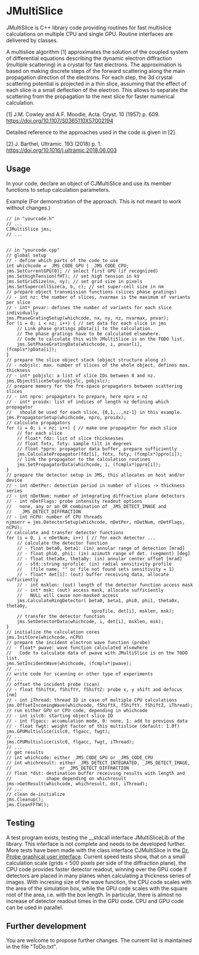 # JMultiSlice

JMultiSlice is C++ library code providing routines for fast multislice calculations
on multiple CPU and single GPU. Routine interfaces are delivered by classes.

A multislice algorithm [1] approximates the solution of the coupled system of
differential equations describing the dynamic electron diffraction (multiple
scattering) in a crystal for fast electrons. The approximation is based on
making discrete steps of the forward scattering along the main propagation
direction of the electrons. For each step, the 3d crystal scattering potential
is projected in a thin slice, assuming that the effect of each slice is a small
deflection of the electron. This allows to separate the scattering from the
propagation to the next slice for faster numerical calculation.


[1] J.M. Cowley and A.F. Moodie, Acta. Cryst. 10 (1957) p. 609.
    https://doi.org/10.1107/S0365110X57002194


Detailed reference to the approaches used in the code is given in [2].

[2] J. Barthel, Ultramic. 193 (2018) p. 1.
    https://doi.org/10.1016/j.ultramic.2018.06.003


## Usage

In your code, declare an object of CJMultiSlice and use its member functions to
setup calculation parameters.

Example (For demonstration of the approach. This is not meant to work without changes.)

```
// in "yourcode.h"
// ...
CJMultiSlice jms;
// ...

	
// in "yourcode.cpp"
// global setup
// - define which parts of the code to use
int whichcode = _JMS_CODE_GPU | _JMS_CODE_CPU;
jms.SetCurrentGPU(0); // select first GPU (if recognized)
jms.SetHighTension(fHT); // set high tension in kV
jms.SetGridSize(nx, ny); // set grid size in pixels
jms.SetSupercellSize(a, b, c); // set super-cell size in nm
// prepare object transmission functions (slices phase gratings)
// - int nz: the number of slices, nvarmax is the maximum of variants per slice
// - int* pnvar: defines the number of variants for each slice individually
jms.PhaseGratingSetup(whichcode, nx, ny, nz, nvarmax, pnvar);
for (i = 0; i < nz; i++) { // set data for each slice in jms
	// Link phase gratings pData[i] to the calculation.
	// The phase gratings have to be calculated elsewhere.
	// Code to calculate this with JMultiSlice is on the TODO list.
	jms.SetPhaseGratingData(whichcode, i, pnvar[i], (fcmplx*)pData[i]);
}
// prepare the slice object stack (object structure along z)
// - nobjslc: max. number of slices of the whole object, defines max. thickness
// - int* pobjslc: a list of slice IDs between 0 and nz.
jms.ObjectSliceSetup(nobjslc, pobjslc);
// prepare memory for the fre-space propagators between scattering slices
// - int npro: propagators to prepare, here npro = nz
// - int* proidx: list of indices of length nz defining which propagator
//   should be used for each slice, {0,1,..,nz-1} in this example.
jms.PropagatorSetup(whichcode, npro, proidx);
// calculate propagators
for (i = 0; i < nz; i++) { // make one propagator for each slice
	// for each slice
	// float* fdz: list of slice thicknesses
	// float fotx, foty: sample tilt in degrees
	// float *ppro: propagator data buffer, prepare sufficiently
	jms.CalculatePropagator(fdz[i], fotx, foty, (fcmplx*)ppro[i]);
	// link the propagator to the calculation routines
	jms.SetPropagatorData(whichcode, i, (fcmplx*)ppro[i]);
}
// prepare the detector setup in JMS, this allocates on host and/or device
// - int nDetPer: detection period in number of slices -> thickness series
// - int nDetNum: number of integrating diffraction plane detectors
// - int nDetFlags: probe intensity readout options
//   none, any or an OR combination of _JMS_DETECT_IMAGE and
//   _JMS_DETECT_DIFFRACTION
// - int nCPU: number of CPU threads
njmserr = jms.DetectorSetup(whichcode, nDetPer, nDetNum, nDetFlags, nCPU);
// calculate and transfer detector functions
for (i = 0, i < nDetNum; i++) { // for each detector ...
	// calculate the detector function
	// - float beta0, beta1: (in) annular range of detection [mrad]
	// - float phi0, phi1: (in) azimuth range of det. (segment) [deg]
	// - float theta0x, theta0y: (in) annular center offset [mrad]
	// - std::string sprofile: (in) radial sensitivity profile
	//   (file name, "" or file not found sets sensitivity = 1)
	// - float* det[i]: (out) buffer receiving data, allocate sufficiently
	// - int msklen: (out) length of the detector function access mask
	// - int* msk: (out) access mask, allocate sufficiently
	//   NULL will cause non-masked access
	jms.CalculateRingDetector( beta0, beta1, phi0, phi1, theta0x, theta0y,
		                        sprofile, det[i], msklen, msk);
	// transfer the detector function
	jms.SetDetectorData(whichcode, i, det[i], msklen, msk);
}
// initialize the calculation cores
jms.InitCore(whichcode, nCPU)
// prepare the incident electron wave function (probe)
// - float* pwave: wave function calculated elsewhere
//   Code to calculate data of pwave with JMultiSlice is on the TODO list.
jms.SetIncidentWave(whichcode, (fcmplx*)pwave);
// ...
// write code for scanning or other type of experiments
// ...
// offset the incident probe (scan)
// - float fShiftX, fShiftY, fShiftZ: probe x, y shift and defocus [nm]
// - int iThread: thread ID in case of multiple CPU calculations
jms.OffsetIncomingWave(whichcode, fShiftX, fShiftY, fShiftZ, iThread);
// run either GPU or CPU code, depending in whichcode
// - int islc0: starting object slice ID
// - int flgacc: accumulation mode, 0: none, 1: add to previous data
// - float fwgt: weight factor of this multislice (default: 1.0f)
jms.GPUMultislice(islc0, flgacc, fwgt);
// ... 
jms.CPUMultislice(islc0, flgacc, fwgt, iThread);
// ...
// get results
// int whichcode: either _JMS_CODE_GPU or _JMS_CODE_CPU
// int whichresult: either _JMS_DETECT_INTEGRATED, _JMS_DETECT_IMAGE,
//                  or _JMS_DETECT_DIFFRACTION
// float *dst: destination buffer receiving results with length and
//             shape depending on whichresult
jms->GetResult(whichcode, whichresult, dst, iThread);
// ...
// clean de-initialize
jms.Cleanup();
jms.CleanFFTW();
```


## Testing

A test program exists, testing the __stdcall interface JMultiSliceLib of the library.
This interface is not complete and needs to be developed further. More tests have been
made with the class interface CJMultiSlice in the 
[Dr. Probe graphical user interface](http://www.er-c.org/barthel/drprobe/).
Current speed tests show, that on a small calculation scale (grids < 500 pixels per side of
the diffraction plane), the CPU code provides faster detector readout, winning over the GPU
code if detectors are placed in many planes when calculating a thickness series of images.
With incresing size of the wave function, the CPU code scales with the area of the simulation
box, while the GPU code scales with the square root of the area, i.e. with the box length.
In particular, there is almost no increase of detector readout times in the GPU code.
CPU and GPU code can be used in parallel.


## Further development

You are welcome to propose further changes. The current list is maintained in the file "ToDo.txt".
